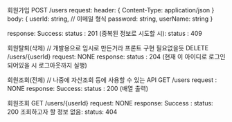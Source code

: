 회원가입
POST /users
  request:
   header:
    {
      Content-Type: application/json 
    }
    body:
    {
      userId: string, // 이메일 형식
      password: string,
      userName: string
    }

  response:
    Success:
      status : 201
    (중복된 정보로 시도할 시):
      status : 409
     

회원탈퇴(삭제) // 개발용으로 임시로 만든거라 프론트 구현 필요없을듯
DELETE /users/{userId}
  request:
    NONE
  response:
    status : 204
  (현재 이 아이디로 로그인 되어있을 시 로그아웃까지 실행)

회원조회(전체) // 나중에 자산조회 등에 사용할 수 있는 API
GET /users
  request :
    NONE
  response:
    Success:
      status : 200 (배열 출력)
    
회원조회
GET /users/{userId}
  request:
    NONE
  response:
    Success :
      status: 200
    조회하고자 할 정보 없음: 
      status: 404